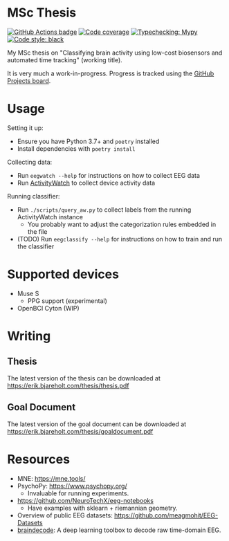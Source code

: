 MSc Thesis
==========

[![GitHub Actions badge](https://github.com/ErikBjare/thesis/workflows/Test/badge.svg)](https://github.com/ErikBjare/thesis/actions)
[![Code coverage](https://codecov.io/gh/ErikBjare/thesis/branch/master/graph/badge.svg)](https://codecov.io/gh/ErikBjare/thesis)
[![Typechecking: Mypy](http://www.mypy-lang.org/static/mypy_badge.svg)](http://mypy-lang.org/)
[![Code style: black](https://img.shields.io/badge/code%20style-black-000000.svg)](https://github.com/psf/black)

My MSc thesis on "Classifying brain activity using low-cost biosensors and automated time tracking" (working title).

It is very much a work-in-progress. Progress is tracked using the [GitHub Projects board](https://github.com/ErikBjare/thesis/projects/1).

# Usage

Setting it up:

 - Ensure you have Python 3.7+ and `poetry` installed
 - Install dependencies with `poetry install`

Collecting data:

 - Run `eegwatch --help` for instructions on how to collect EEG data
 - Run [ActivityWatch](https://activitywatch.net) to collect device activity data

Running classifier:

 - Run `./scripts/query_aw.py` to collect labels from the running ActivityWatch instance
   - You probably want to adjust the categorization rules embedded in the file
 - (TODO) Run `eegclassify --help` for instructions on how to train and run the classifier

# Supported devices

 - Muse S 
   - PPG support (experimental)
 - OpenBCI Cyton (WIP)

# Writing

## Thesis

The latest version of the thesis can be downloaded at https://erik.bjareholt.com/thesis/thesis.pdf

## Goal Document

The latest version of the goal document can be downloaded at https://erik.bjareholt.com/thesis/goaldocument.pdf

# Resources

 - MNE: https://mne.tools/
 - PsychoPy: https://www.psychopy.org/
   - Invaluable for running experiments.
 - https://github.com/NeuroTechX/eeg-notebooks
   - Have examples with sklearn + riemannian geometry.
 - Overview of public EEG datasets: https://github.com/meagmohit/EEG-Datasets
 - [braindecode](https://github.com/braindecode/braindecode): A deep learning toolbox to decode raw time-domain EEG. 
